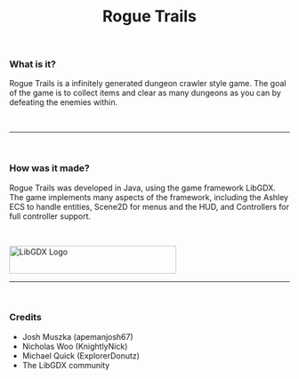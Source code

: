 <h1 style="text-align: center;">Rogue Trails</h1>
<p>&nbsp;</p>
<h3>What is it?</h3>
<p>Rogue Trails is a infinitely generated dungeon crawler style game. The goal of the game is to collect items and clear as many dungeons as you can by defeating the enemies within.</p>
<br>
<hr/>
<br>
<h3>How was it made?</h3>
<p>Rogue Trails was developed in Java, using the game framework LibGDX. The game implements many aspects of the framework, including the Ashley ECS to handle entities, Scene2D for menus and the HUD, and Controllers for full controller support.</p>
<br>
<p><img src="https://libgdx.com/assets/brand/logo.svg" alt="LibGDX Logo" width="300" height="50" /></p>
<hr/>
<br>
<h3>Credits</h3>
<ul>
<li>Josh Muszka (apemanjosh67)</li>
<li>Nicholas Woo (KnightlyNick)</li>
<li>Michael Quick (ExplorerDonutz)</li>
<li>The LibGDX community</li>
</ul>
